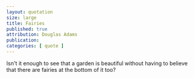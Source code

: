 ```yaml
---
layout: quotation
size: large
title: Fairies
published: true
attribution: Douglas Adams
publication: 
categories: [ quote ]
---
```


Isn't it enough to see that a garden is beautiful without 
having to believe that there are fairies at the bottom of it too?
